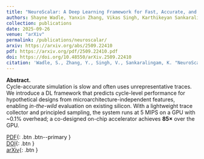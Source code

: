 ```yaml
---
title: "NeuroScalar: A Deep Learning Framework for Fast, Accurate, and In-the-Wild Cycle-Level Performance Prediction"
authors: Shayne Wadle, Yanxin Zhang, Vikas Singh, Karthikeyan Sankaralingam
collection: publications
date: 2025-09-26
venue: "arXiv"
permalink: /publications/neuroscalar/
arxiv: https://arxiv.org/abs/2509.22410
pdf: https://arxiv.org/pdf/2509.22410.pdf
doi: https://doi.org/10.48550/arXiv.2509.22410
citation: 'Wadle, S., Zhang, Y., Singh, V., Sankaralingam, K. "NeuroScalar: A Deep Learning Framework for Fast, Accurate, and In-the-Wild Cycle-Level Performance Prediction." arXiv:2509.22410 (2025).'
---
```


**Abstract.**  
Cycle-accurate simulation is slow and often uses unrepresentative traces. We introduce a DL framework that predicts cycle-level performance for hypothetical designs from microarchitecture-independent features, enabling *in-the-wild* evaluation on existing silicon. With a lightweight trace collector and principled sampling, the system runs at 5 MIPS on a GPU with ~0.1% overhead; a co-designed on-chip accelerator achieves **85×** over the GPU.

[PDF](https://arxiv.org/pdf/2509.22410.pdf){: .btn .btn--primary }  
[DOI](https://doi.org/10.48550/arXiv.2509.22410){: .btn }  
[arXiv](https://arxiv.org/abs/2509.22410){: .btn }